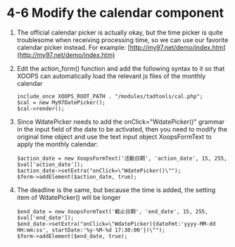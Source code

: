 # 4-6 Modify the calendar component



1. The official calendar picker is actually okay, but the time picker is quite troublesome when receiving processing time, so we can use our favorite calendar picker instead. For example: [http://my97.net/demo/index.htm](http://my97.net/demo/index.htm)
2. Edit the action\_form\(\) function and add the following syntax to it so that XOOPS can automatically load the relevant js files of the monthly calendar

   ```text
   include_once XOOPS_ROOT_PATH . "/modules/tadtools/cal.php";
   $cal = new My97DatePicker();
   $cal->render();
   ```

3. Since WdatePicker needs to add the onClick="WdatePicker\(\)" grammar in the input field of the date to be activated, then you need to modify the original time object and use the text input object XoopsFormText to apply the monthly calendar:

   ```text
   $action_date = new XoopsFormText('活動日期', 'action_date', 15, 255, $val['action_date']);
   $action_date->setExtra("onClick=\"WdatePicker()\"");
   $form->addElement($action_date, true);
   ```

4. The deadline is the same, but because the time is added, the setting item of WdatePicker\(\) will be longer

   ```text
   $end_date = new XoopsFormText('截止日期', 'end_date', 15, 255, $val['end_date']);
   $end_date->setExtra("onClick=\"WdatePicker({dateFmt:'yyyy-MM-dd HH:mm:ss', startDate:'%y-%M-%d 17:30:00'})\"");
   $form->addElement($end_date, true);
   ```

